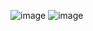 ![image](https://github.com/user-attachments/assets/7d17ac4c-61ca-4e2c-b01f-fc29063c012d)
![image](https://github.com/user-attachments/assets/38d26186-404f-45c8-b76f-558b532e6666)
